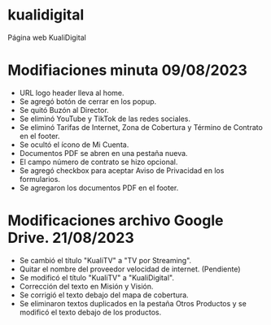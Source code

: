 # kualidigital
Página web KualiDigital

# Modifiaciones minuta 09/08/2023
- URL logo header lleva al home.
- Se agregó botón de cerrar en los popup.
- Se quitó Buzón al Director.
- Se eliminó YouTube y TikTok de las redes sociales.
- Se eliminó Tarifas de Internet, Zona de Cobertura y Término de Contrato en el footer.
- Se ocultó el ícono de Mi Cuenta.
- Documentos PDF se abren en una pestaña nueva.
- El campo número de contrato se hizo opcional.
- Se agregó checkbox para aceptar Aviso de Privacidad en los formularios.
- Se agregaron los documentos PDF en el footer.


# Modificaciones archivo Google Drive. 21/08/2023

- Se cambió el título "KualiTV" a "TV por Streaming".
- Quitar el nombre del proveedor velocidad de internet. (Pendiente)
- Se modificó el título "KualiTV" a "KualiDigital".
- Corrección del texto en Misión y Visión.
- Se corrigió el texto debajo del mapa de cobertura.
- Se eliminaron textos duplicados en la pestaña Otros Productos y se modificó el texto debajo de los productos.
